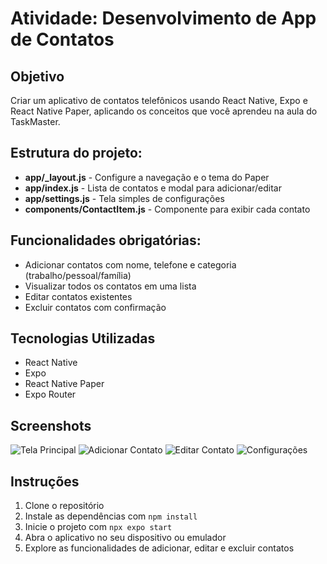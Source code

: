 # Atividade: Desenvolvimento de App de Contatos

## Objetivo

Criar um aplicativo de contatos telefônicos usando React Native, Expo e React Native Paper, aplicando os conceitos que você aprendeu na aula do TaskMaster.

## Estrutura do projeto:

- **app/_layout.js** - Configure a navegação e o tema do Paper
- **app/index.js** - Lista de contatos e modal para adicionar/editar
- **app/settings.js** - Tela simples de configurações
- **components/ContactItem.js** - Componente para exibir cada contato

## Funcionalidades obrigatórias:

- Adicionar contatos com nome, telefone e categoria (trabalho/pessoal/família)
- Visualizar todos os contatos em uma lista
- Editar contatos existentes
- Excluir contatos com confirmação
  
## Tecnologias Utilizadas

- React Native
- Expo
- React Native Paper
- Expo Router

## Screenshots

![Tela Principal](assets/screenshots/)
![Adicionar Contato](assets/screenshots/)
![Editar Contato](assets/screenshots/)
![Configurações](assets/screenshots/)

## Instruções
1. Clone o repositório
2. Instale as dependências com `npm install`
3. Inicie o projeto com `npx expo start`
4. Abra o aplicativo no seu dispositivo ou emulador
5. Explore as funcionalidades de adicionar, editar e excluir contatos